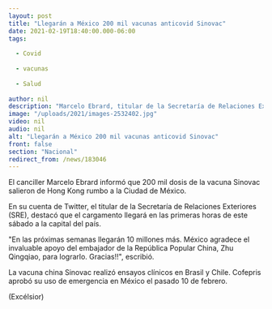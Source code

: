 ```yaml
---
layout: post
title: "Llegarán a México 200 mil vacunas anticovid Sinovac"
date: 2021-02-19T18:40:00.000-06:00
tags:
  
  - Covid
  
  - vacunas
  
  - Salud
  
author: nil
description: "Marcelo Ebrard, titular de la Secretaría de Relaciones Exteriores, destacó que el cargamento llegará en las primeras horas de este sábado a la Ciudad de México"
image: "/uploads/2021/images-2532402.jpg"
video: nil
audio: nil
alt: "Llegarán a México 200 mil vacunas anticovid Sinovac"
front: false
section: "Nacional"
redirect_from: /news/183046
---
```


El canciller Marcelo Ebrard informó que 200 mil dosis de la vacuna Sinovac salieron de Hong Kong rumbo a la Ciudad de México.

En su cuenta de Twitter, el titular de la Secretaría de Relaciones Exteriores (SRE), destacó que el cargamento llegará en las primeras horas de este sábado a la capital del país.

"En las próximas semanas llegarán 10 millones más. México agradece el invaluable apoyo del embajador de la República Popular China, Zhu Qingqiao, para lograrlo. Gracias!!", escribió.

La vacuna china Sinovac realizó ensayos clínicos en Brasil y Chile. Cofepris aprobó su uso de emergencia en México el pasado 10 de febrero.

(Excélsior)